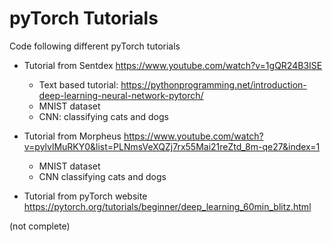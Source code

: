 # pyTorch Tutorials

Code following different pyTorch tutorials

* Tutorial from Sentdex https://www.youtube.com/watch?v=1gQR24B3ISE

    * Text based tutorial: https://pythonprogramming.net/introduction-deep-learning-neural-network-pytorch/
    * MNIST dataset
    * CNN: classifying cats and dogs

* Tutorial from Morpheus https://www.youtube.com/watch?v=pylvlMuRKY0&list=PLNmsVeXQZj7rx55Mai21reZtd_8m-qe27&index=1

    * MNIST dataset
    * CNN classifying cats and dogs

* Tutorial from pyTorch website https://pytorch.org/tutorials/beginner/deep_learning_60min_blitz.html

(not complete)

